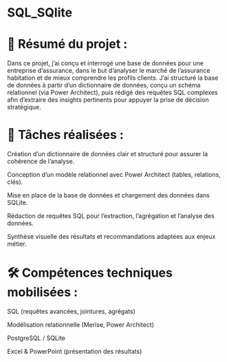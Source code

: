 # SQL_SQlite 
# 🧠 Résumé du projet :

Dans ce projet, j’ai conçu et interrogé une base de données pour une entreprise d’assurance, dans le but d’analyser le marché de l’assurance habitation et de mieux comprendre les profils clients. J’ai structuré la base de données à partir d’un dictionnaire de données, conçu un schéma relationnel (via Power Architect), puis rédigé des requêtes SQL complexes afin d’extraire des insights pertinents pour appuyer la prise de décision stratégique.

#  🧩 Tâches réalisées :

Création d’un dictionnaire de données clair et structuré pour assurer la cohérence de l’analyse.

Conception d’un modèle relationnel avec Power Architect (tables, relations, clés).

Mise en place de la base de données et chargement des données dans SQLite.

Rédaction de requêtes SQL pour l’extraction, l’agrégation et l’analyse des données.

Synthèse visuelle des résultats et recommandations adaptées aux enjeux métier.



# 🛠️ Compétences techniques mobilisées :

SQL (requêtes avancées, jointures, agrégats)

Modélisation relationnelle (Merise, Power Architect)

PostgreSQL / SQLite

Excel & PowerPoint (présentation des résultats)



